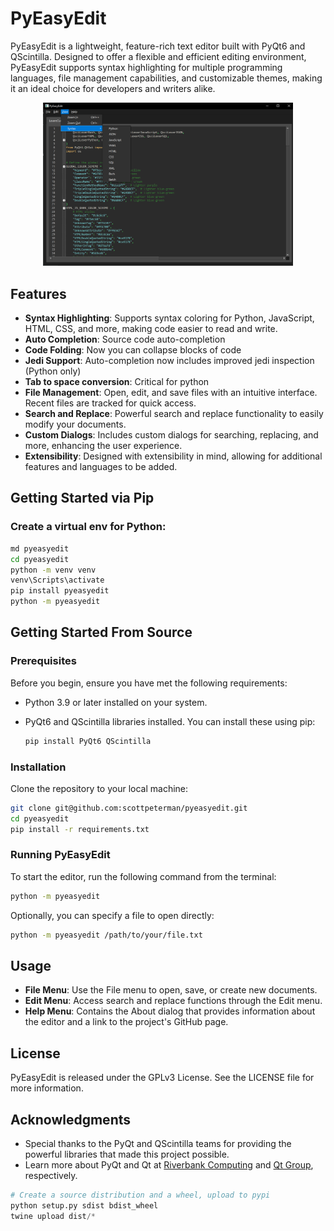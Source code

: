 # PyEasyEdit

PyEasyEdit is a lightweight, feature-rich text editor built with PyQt6 and QScintilla. Designed to offer a flexible and efficient editing environment, PyEasyEdit supports syntax highlighting for multiple programming languages, file management capabilities, and customizable themes, making it an ideal choice for developers and writers alike.

<div align="center">
  <img src="https://raw.githubusercontent.com/scottpeterman/pyeasyedit/main/screen-shots/main.png" alt="PyEasyEdit" width="400px"> 
</div>

## Features

- **Syntax Highlighting**: Supports syntax coloring for Python, JavaScript, HTML, CSS, and more, making code easier to read and write.
- **Auto Completion**: Source code auto-completion
- **Code Folding**: Now you can collapse blocks of code
- **Jedi Support**: Auto-completion now includes improved jedi inspection (Python only)
- **Tab to space conversion**: Critical for python
- **File Management**: Open, edit, and save files with an intuitive interface. Recent files are tracked for quick access.
- **Search and Replace**: Powerful search and replace functionality to easily modify your documents.
- **Custom Dialogs**: Includes custom dialogs for searching, replacing, and more, enhancing the user experience.
- **Extensibility**: Designed with extensibility in mind, allowing for additional features and languages to be added.

## Getting Started via Pip

### Create a virtual env for Python:

```bash
md pyeasyedit
cd pyeasyedit
python -m venv venv
venv\Scripts\activate
pip install pyeasyedit
python -m pyeasyedit
```

## Getting Started From Source

### Prerequisites

Before you begin, ensure you have met the following requirements:
- Python 3.9 or later installed on your system.
- PyQt6 and QScintilla libraries installed. You can install these using pip:

  ```bash
  pip install PyQt6 QScintilla
  ```

### Installation

Clone the repository to your local machine:

```bash
git clone git@github.com:scottpeterman/pyeasyedit.git
cd pyeasyedit
pip install -r requirements.txt
```

### Running PyEasyEdit

To start the editor, run the following command from the terminal:

```bash
python -m pyeasyedit 
```

Optionally, you can specify a file to open directly:

```bash
python -m pyeasyedit /path/to/your/file.txt
```

## Usage

- **File Menu**: Use the File menu to open, save, or create new documents.
- **Edit Menu**: Access search and replace functions through the Edit menu.
- **Help Menu**: Contains the About dialog that provides information about the editor and a link to the project's GitHub page.


## License

PyEasyEdit is released under the GPLv3 License. See the LICENSE file for more information.

## Acknowledgments

- Special thanks to the PyQt and QScintilla teams for providing the powerful libraries that made this project possible.
- Learn more about PyQt and Qt at [Riverbank Computing](https://www.riverbankcomputing.com/) and [Qt Group](https://www.qt.io/), respectively.

```python
# Create a source distribution and a wheel, upload to pypi
python setup.py sdist bdist_wheel
twine upload dist/* 